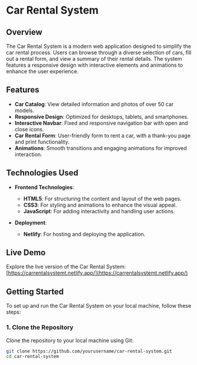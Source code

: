 # Car Rental System

## Overview

The Car Rental System is a modern web application designed to simplify the car rental process. Users can browse through a diverse selection of cars, fill out a rental form, and view a summary of their rental details. The system features a responsive design with interactive elements and animations to enhance the user experience.

## Features

- **Car Catalog**: View detailed information and photos of over 50 car models.
- **Responsive Design**: Optimized for desktops, tablets, and smartphones.
- **Interactive Navbar**: Fixed and responsive navigation bar with open and close icons.
- **Car Rental Form**: User-friendly form to rent a car, with a thank-you page and print functionality.
- **Animations**: Smooth transitions and engaging animations for improved interaction.

## Technologies Used

- **Frontend Technologies**:
  - **HTML5**: For structuring the content and layout of the web pages.
  - **CSS3**: For styling and animations to enhance the visual appeal.
  - **JavaScript**: For adding interactivity and handling user actions.

- **Deployment**:
  - **Netlify**: For hosting and deploying the application.

## Live Demo

Explore the live version of the Car Rental System: [https://carrentalsystemt.netlify.app/](https://carrentalsystemt.netlify.app/)

## Getting Started

To set up and run the Car Rental System on your local machine, follow these steps:

### 1. Clone the Repository

Clone the repository to your local machine using Git:

```bash
git clone https://github.com/yourusername/car-rental-system.git
cd car-rental-system
